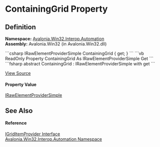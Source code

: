 # ContainingGrid Property




## Definition
**Namespace:** <a href="N_Avalonia_Win32_Interop_Automation">Avalonia.Win32.Interop.Automation</a>  
**Assembly:** Avalonia.Win32 (in Avalonia.Win32.dll)

<Tabs groupId="api-code-preview">
<TabItem value="csharp" label="C#">
```csharp
IRawElementProviderSimple ContainingGrid { get; }
```
</TabItem>
<TabItem value="vb" label="VB">
```vb
ReadOnly Property ContainingGrid As IRawElementProviderSimple
	Get
```
</TabItem>
<TabItem value="fsharp" label="F#">
```fsharp
abstract ContainingGrid : IRawElementProviderSimple with get
```
</TabItem>
</Tabs>



<a href="https://github.com/AvaloniaUI/Avalonia/tree/master/src/Windows/Avalonia.Win32/Interop/Automation/IGridItemProvider.cs" title="View the source code">View Source</a>



#### Property Value
<a href="T_Avalonia_Win32_Interop_Automation_IRawElementProviderSimple">IRawElementProviderSimple</a>

## See Also


#### Reference
<a href="T_Avalonia_Win32_Interop_Automation_IGridItemProvider">IGridItemProvider Interface</a>  
<a href="N_Avalonia_Win32_Interop_Automation">Avalonia.Win32.Interop.Automation Namespace</a>  


